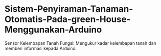 # Sistem-Penyiraman-Tanaman-Otomatis-Pada-green-House-Menggunakan-Arduino
Sensor Kelembapan Tanah Fungsi: Mengukur kadar kelembapan tanah dan memberi informasi kepada Arduino.
